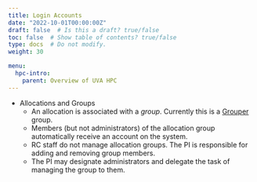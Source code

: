 ```yaml
---
title: Login Accounts
date: "2022-10-01T00:00:00Z"
draft: false  # Is this a draft? true/false
toc: false  # Show table of contents? true/false
type: docs  # Do not modify.
weight: 30

menu:
  hpc-intro:
    parent: Overview of UVA HPC
---
```


* Allocations and Groups
    * An allocation is associated with a _group_.  Currently this is a [Grouper](https://groups.identity.virginia.edu/) group.
    * Members (but not administrators) of the allocation group automatically receive an account on the system.
    * RC staff do not manage allocation groups.  The PI is responsible for adding and removing group members.  
    * The PI may designate administrators and delegate the task of managing the group to them.
